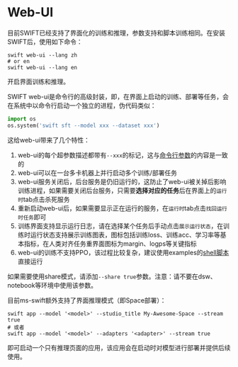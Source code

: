# Web-UI

目前SWIFT已经支持了界面化的训练和推理，参数支持和脚本训练相同。在安装SWIFT后，使用如下命令：

```shell
swift web-ui --lang zh
# or en
swift web-ui --lang en
```

开启界面训练和推理。

SWIFT web-ui是命令行的高级封装，即，在界面上启动的训练、部署等任务，会在系统中以命令行启动一个独立的进程，伪代码类似：
```python
import os
os.system('swift sft --model xxx --dataset xxx')
```

这给web-ui带来了几个特性：
1. web-ui的每个超参数描述都带有`--xxx`的标记，这与[命令行参数](../Instruction/命令行参数.md)的内容是一致的
2. web-ui可以在一台多卡机器上并行启动多个训练/部署任务
3. web-ui服务关闭后，后台服务是仍旧运行的，这防止了web-ui被关掉后影响训练进程，如果需要关闭后台服务，只需要**选择对应的任务**后在界面上的`运行时`tab点击杀死服务
4. 重新启动web-ui后，如果需要显示正在运行的服务，在`运行时`tab点击`找回运行时任务`即可
5. 训练界面支持显示运行日志，请在选择某个任务后手动点击`展示运行状态`，在训练时运行状态支持展示训练图表，图标包括训练loss、训练acc、学习率等基本指标，在人类对齐任务重界面图标为margin、logps等关键指标
6. web-ui的训练不支持PPO，该过程比较复杂，建议使用examples的[shell脚本](../../../examples/train/rlhf/ppo.sh)直接运行

如果需要使用share模式，请添加`--share true`参数。注意：请不要在dsw、notebook等环境中使用该参数。

目前ms-swift额外支持了界面推理模式（即Space部署）：

```shell
swift app --model '<model>' --studio_title My-Awesome-Space --stream true
# 或者
swift app --model '<model>' --adapters '<adapter>' --stream true
```
即可启动一个只有推理页面的应用，该应用会在启动时对模型进行部署并提供后续使用。
